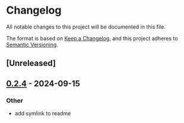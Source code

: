 # Changelog

All notable changes to this project will be documented in this file.

The format is based on [Keep a Changelog](https://keepachangelog.com/en/1.0.0/),
and this project adheres to [Semantic Versioning](https://semver.org/spec/v2.0.0.html).

## [Unreleased]

## [0.2.4](https://github.com/grievouz/egui_tracing/compare/egui_tracing-v0.2.3...egui_tracing-v0.2.4) - 2024-09-15

### Other

- add symlink to readme
